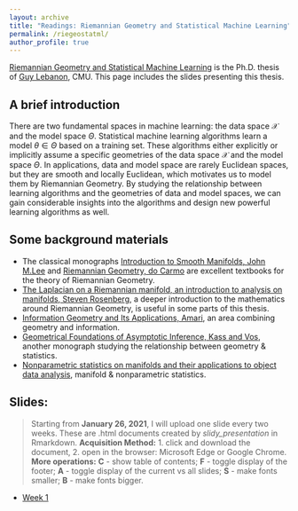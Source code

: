 ```yaml
---
layout: archive
title: "Readings: Riemannian Geometry and Statistical Machine Learning"
permalink: /riegeostatml/
author_profile: true
---
```


[Riemannian Geometry and Statistical Machine Learning](https://www.cs.cmu.edu/~lebanon/pub/thesis/thesis.pdf) is the Ph.D. thesis of [Guy Lebanon](http://theanalysisofdata.com/), CMU. This page includes the slides presenting this thesis. 

## A brief introduction
There are two fundamental spaces in machine learning: the data space $\mathcal{X}$ and the model space $\Theta$. Statistical machine learning algorithms learn a model $\theta\in\Theta$ based on a training set. These algorithms either explicitly or implicitly assume a specific geometries of the data space $\mathcal{X}$ and the model space $\Theta$. In applications, data and model space are rarely Euclidean spaces, but they are smooth and locally Euclidean, which motivates us to model them by Riemannian Geometry. By studying the relationship between learning algorithms and the geometries of data and model spaces, we can gain considerable insights into the algorithms and design new powerful learning algorithms as well.

## Some background materials
- The classical monographs [Introduction to Smooth Manifolds, John M.Lee](https://link.springer.com/book/10.1007/978-1-4419-9982-5) and [Riemannian Geometry, do Carmo](https://link.springer.com/book/10.1007%2F978-3-642-18855-8) are excellent textbooks for the theory of Riemannian Geometry. 
- [The Laplacian on a Riemannian manifold, an introduction to analysis on manifolds, Steven Rosenberg](https://www.cambridge.org/core/books/laplacian-on-a-riemannian-manifold/56F18C2AB0A765A91892E164079A3B74), a deeper introduction to the mathematics around Riemannian Geometry, is useful in some parts of this thesis. 
- [Information Geometry and Its Applications, Amari](https://link.springer.com/book/10.1007/978-3-319-97798-0), an area combining geometry and information. 
- [Geometrical Foundations of Asymptotic Inference, Kass and Vos](https://onlinelibrary.wiley.com/doi/book/10.1002/9781118165980), another monograph studying the relationship between geometry & statistics.
- [Nonparametric statistics on manifolds and their applications to object data analysis](https://www.researchgate.net/publication/282364732_Nonparametric_Statistics_on_Manifolds_and_Their_Application_to_Object_Data_Analysis), manifold & nonparametric statistics.

## Slides:
> Starting from **January 26, 2021**, I will upload one slide every two weeks. These are .html documents created by *slidy_presentation* in Rmarkdown. **Acquisition Method:** 1. click and download the document, 2. open in the browser: Microsoft Edge or Google Chrome. **More operations:** **C** - show table of contents; **F** - toggle display of the footer; **A** - toggle display of the current vs all slides; **S** - make fonts smaller; **B** - make fonts bigger.

- [Week 1](https://raw.githubusercontent.com/HengchaoChen/HengchaoChen.github.io/master/files/riegeostatml/Week_1.zip)
